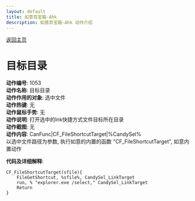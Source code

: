 ```yaml
---
layout: default
title: 如意百宝箱-Ahk
description: 如意百宝箱-Ahk 动作介绍
---
```

<link rel="stylesheet" href="../actions/css/atom-one-light.min.css">
<script src="../actions/js/highlight.min.js"></script>
<script>hljs.highlightAll();</script>

[返回主页](../index.md)

# [](#header-2) 目标目录

**动作编号**: 1053  
**动作名称**: 目标目录  
**动作作用的对象**: 选中文件  
**动作热键**: 无  
**动作鼠标手势**: 无  
**动作说明**: 打开选中的lnk快捷方式文件目标所在目录  
**动作截图**: 无  
**动作内容**: CanFunc|CF_FileShortcutTarget|%CandySel%  
以选中文件路径为参数, 执行如意的内置的函数 "CF_FileShortcutTarget", 如意内置动作  

**代码及详细解释**:  
```Autohotkey
CF_FileShortcutTarget(sfile){
	FileGetShortcut, %sfile%, CandySel_LinkTarget
	run, % "explorer.exe /select," CandySel_LinkTarget
	Return
}
```